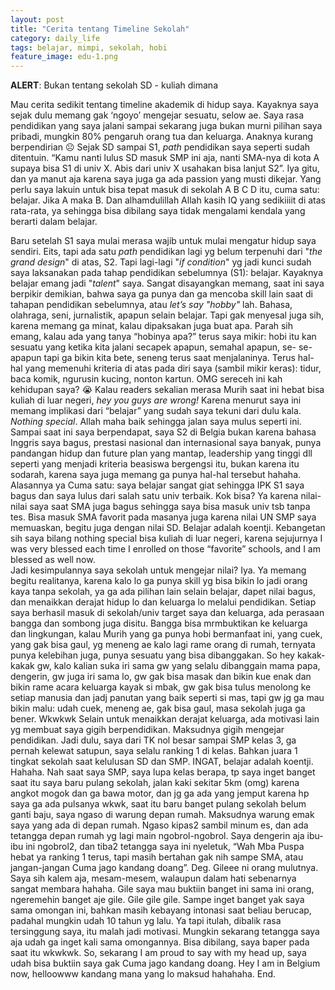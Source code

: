 ```yaml
---
layout: post
title: "Cerita tentang Timeline Sekolah"
category: daily_life
tags: belajar, mimpi, sekolah, hobi
feature_image: edu-1.png
---  
```


__ALERT__: Bukan tentang sekolah SD - kuliah dimana

Mau cerita sedikit tentang timeline akademik di hidup saya.
Kayaknya saya sejak dulu memang gak ‘ngoyo’ mengejar sesuatu, selow ae. Saya rasa pendidikan yang saya jalani sampai sekarang juga bukan murni pilihan saya pribadi, mungkin 80% pengaruh orang tua dan keluarga. Anaknya kurang berpendirian ☹ Sejak SD sampai S1, _path_ pendidikan saya seperti sudah ditentuin. “Kamu nanti lulus SD masuk SMP ini aja, nanti SMA-nya di kota A supaya bisa S1 di univ X. Abis dari univ X usahakan bisa lanjut S2”. Iya gitu, dan ya manut aja karena saya juga ga ada passion yang musti dikejar. Yang perlu saya lakuin untuk bisa tepat masuk di sekolah A B C D itu, cuma satu: belajar. Jika A maka B. Dan alhamdulillah Allah kasih IQ yang sedikiiiit di atas rata-rata, ya sehingga bisa dibilang saya tidak mengalami kendala yang berarti dalam belajar.

Baru setelah S1 saya mulai merasa wajib untuk mulai mengatur hidup saya sendiri. Eits, tapi ada satu _path_ pendidikan lagi yg belum terpenuhi dari "_the grand design_" di atas, S2. Tapi lagi-lagi "_if condition_" yg jadi kunci sudah saya laksanakan pada tahap pendidikan sebelumnya (S1): belajar. Kayaknya belajar emang jadi "_talent_" saya. Sangat disayangkan memang, saat ini saya berpikir demikian, bahwa saya ga punya dan ga mencoba skill lain saat di tahapan pendidikan sebelumnya, atau _let’s say "hobby"_ lah. Bahasa, olahraga, seni, jurnalistik, apapun selain belajar. Tapi gak menyesal juga sih, karena memang ga minat, kalau dipaksakan juga buat apa. Parah sih emang, kalau ada yang tanya “hobinya apa?” terus saya mikir: hobi itu kan sesuatu yang ketika kita jalani secapek apapun, semahal apapun, se- se- apapun tapi ga bikin kita bete, seneng terus saat menjalaninya. Terus hal-hal yang memenuhi kriteria di atas pada diri saya (sambil mikir keras): tidur, baca komik, ngurusin kucing, nonton kartun. OMG sereceh ini kah kehidupan saya? 😭
Kalau readers sekalian merasa Murih saat ini hebat bisa kuliah di luar negeri, _hey you guys are wrong!_ Karena menurut saya ini memang implikasi dari “belajar” yang sudah saya tekuni dari dulu kala. _Nothing special_. Allah maha baik sehingga jalan saya mulus seperti ini. Sampai saat ini saya berpendapat, saya S2 di Belgia bukan karena bahasa Inggris saya bagus, prestasi nasional dan internasional saya banyak, punya pandangan hidup dan future plan yang mantap, leadership yang tinggi dll seperti yang menjadi kriteria beasiswa bergengsi itu, bukan karena itu sodarah, karena saya juga memang ga punya hal-hal tersebut hahaha. Alasannya ya Cuma satu: saya belajar sangat giat sehingga IPK S1 saya bagus dan saya lulus dari salah satu univ terbaik. Kok bisa? Ya karena nilai-nilai saya saat SMA juga bagus sehingga saya bisa masuk univ tsb tanpa tes. Bisa masuk SMA favorit pada masanya juga karena nilai UN SMP saya memuaskan, begitu juga dengan nilai SD. Belajar adalah koentji. Kebangetan sih saya bilang nothing special bisa kuliah di luar negeri, karena sejujurnya I was very blessed each time I enrolled on those “favorite” schools, and I am blessed as well now.  
Jadi kesimpulannya saya sekolah untuk mengejar nilai? Iya. Ya memang begitu realitanya, karena kalo lo ga punya skill yg bisa bikin lo jadi orang kaya tanpa sekolah, ya ga ada pilihan lain selain belajar, dapet nilai bagus, dan menaikkan derajat hidup lo dan keluarga lo melalui pendidikan. Setiap saya berhasil masuk di sekolah/univ target saya dan keluarga, ada perasaan bangga dan sombong juga disitu. Bangga bisa mrmbuktikan ke keluarga dan lingkungan, kalau Murih yang ga punya hobi bermanfaat ini, yang cuek, yang gak bisa gaul, yg meneng ae kalo lagi rame orang di rumah, ternyata punya kelebihan juga, punya sesuatu yang bisa dibanggakan. So hey kakak-kakak gw, kalo kalian suka iri sama gw yang selalu dibanggain mama papa, dengerin, gw juga iri sama lo, gw gak bisa masak dan bikin kue enak dan bikin rame acara keluarga kayak si mbak, gw gak bisa tulus menolong ke setiap manusia dan jadj panutan yang baik seperti si mas, tapi gw jg ga mau bikin malu: udah cuek, meneng ae, gak bisa gaul, masa sekolah juga ga bener. Wkwkwk
Selain untuk menaikkan derajat keluarga, ada motivasi lain yg membuat saya gigih berpendidikan. Maksudnya gigih mengejar pendidikan. Jadi dulu, saya dari TK nol besar sampai SMP kelas 3, ga pernah kelewat satupun, saya selalu ranking 1 di kelas. Bahkan juara 1 tingkat sekolah saat kelulusan SD dan SMP. INGAT, belajar adalah koentji. Hahaha. Nah saat saya SMP, saya lupa kelas berapa, tp saya inget banget saat itu saya baru pulang sekolah, jalan kaki sekitar 5km (omg) karena angkot mogok dan ga bawa motor, dan jg ga ada yang jemput karena hp saya ga ada pulsanya wkwk, saat itu baru banget pulang sekolah belum ganti baju, saya ngaso di warung depan rumah. Maksudnya warung emak saya yang ada di depan rumah. Ngaso kipas2 sambil minum es, dan ada tetangga depan rumah yg lagi main ngobrol-ngobrol. Saya dengerin aja ibu-ibu ini ngobrol2, dan tiba2 tetangga saya ini nyeletuk, “Wah Mba Puspa hebat ya ranking 1 terus, tapi masih bertahan gak nih sampe SMA, atau jangan-jangan Cuma jago kandang doang”. Deg. Gileee ni orang mulutnya. Saya sih kalem aja, mesam-mesem, walaupun dalam hati sebenarnya sangat membara hahaha. Gile saya mau buktiin banget ini sama ini orang, ngeremehin banget aje gile. Gile gile gile. Sampe inget banget yak saya sama omongan ini, bahkan masih kebayang intonasi saat beliau berucap, padahal mungkin udah 10 tahun yg lalu. Ya tapi itulah, dibalik rasa tersinggung saya, itu malah jadi motivasi. Mungkin sekarang tetangga saya aja udah ga inget kali sama omongannya. Bisa dibilang, saya baper pada saat itu wkwkwk. So, sekarang I am proud to say with my head up, saya udah bisa buktiin saya gak Cuma jago kandang doang. Hey I am in Belgium now, helloowww kandang mana yang lo maksud hahahaha. End.

